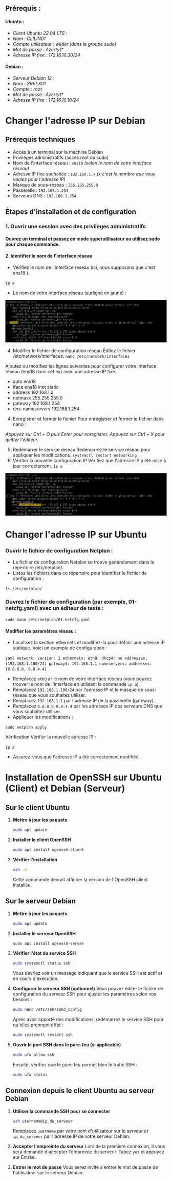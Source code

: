 ## Prérequis : 
#### Ubuntu :

- *Client Ubuntu 22.04 LTS :*
- *Nom : CLILIN01*
- *Compte utilisateur : wilder (dans le groupe sudo)*
- *Mot de passe : Azerty1**
- *Adresse IP fixe : 172.16.10.30/24*

#### Debian :

- *Serveur Debian 12 :*
- *Nom : SRVLX01*
- *Compte : root*
- *Mot de passe : Azerty1**
- *Adresse IP fixe : 172.16.10.10/24*

# Changer l'adresse IP sur Debian 

## Prérequis techniques

- Accès à un terminal sur la machine Debian
- Privilèges administratifs (accès root ou sudo)
- Nom de l'interface réseau : `ens18` *(selon le nom de votre interface réseau)*
- Adresse IP fixe souhaitée : `192.168.1.x` *(x c'est le nombre que vous voulez pour l'adresse IP)*
- Masque de sous-réseau : `255.255.255.0`
- Passerelle : `192.168.1.254`
- Serveurs DNS : `192.168.1.254`

## Étapes d'installation et de configuration

### 1. Ouvrir une session avec des privilèges administratifs

#### Ouvrez un terminal et passez en mode superutilisateur ou utilisez sudo pour chaque commande.


#### 2. Identifier le nom de l'interface réseau

- Vérifiez le nom de l'interface réseau (ici, nous supposons que c'est ens18 ).

`ip a`

- Le nom de votre interface réseau (surligné en jaune) :

![Choix de l'adaptateur](Images/Choix_IP_Fixe_Debian1.png)

4. Modifier le fichier de configuration réseau
Éditez le fichier /etc/network/interfaces.
`nano /etc/network/interfaces`

Ajoutez ou modifiez les lignes suivantes pour configurer votre interface réseau (ens18 dans cet ex)  avec une adresse IP fixe.

- auto ens18
- iface ens18 inet static
- address 192.168.1.x
- netmask 255.255.255.0
- gateway 192.168.1.254
- dns-nameservers 192.168.1.254

4. Enregistrer et fermer le fichier
Pour enregistrer et fermer le fichier dans nano :

*Appuyez sur Ctrl + O puis Enter pour enregistrer.
Appuyez sur Ctrl + X pour quitter l'éditeur.*

5. Redémarrer le service réseau
Redémarrez le service réseau pour appliquer les modifications.
`systemctl restart networking`
6. Vérifier la nouvelle configuration IP
Vérifiez que l'adresse IP a été mise à jour correctement.
`ip a`

![Choix de l'adaptateur](Images/Choix_IP_Fixe_Debian2.png)

# Changer l'adresse IP sur Ubuntu

### Ouvrir le fichier de configuration Netplan :

- Le fichier de configuration Netplan se trouve généralement dans le répertoire /etc/netplan/.
- Listez les fichiers dans ce répertoire pour identifier le fichier de configuration :

```ls /etc/netplan/```

### Ouvrez le fichier de configuration (par exemple, 01-netcfg.yaml) avec un éditeur de texte :

```sudo nano /etc/netplan/01-netcfg.yaml```

#### Modifier les paramètres réseau :

- Localisez la section ethernets et modifiez-la pour définir une adresse IP statique. Voici un exemple de configuration :

`
yaml
network:
  version: 2
  ethernets:
    eth0:
      dhcp4: no
      addresses: [192.168.1.100/24]
      gateway4: 192.168.1.1
      nameservers:
        addresses: [8.8.8.8, 8.8.4.4]
`

- Remplacez `eth0` ar le nom de votre interface réseau (vous pouvez trouver le nom de l'interface en utilisant la commande `ip a`).
- Remplacez `192.168.1.100/24` par l'adresse IP et le masque de sous-réseau que vous souhaitez utiliser.
- Remplacez `192.168.1.1` par l'adresse IP de la passerelle (gateway).
- Remplacez `8.8.8.8`, `8.8.4.4` par les adresses IP des serveurs DNS que vous souhaitez utiliser.
- Appliquer les modifications :

`sudo netplan apply`

Vérification
Vérifier la nouvelle adresse IP :

`ip a`

- Assurez-vous que l'adresse IP a été correctement modifiée.


# Installation de OpenSSH sur Ubuntu (Client) et Debian (Serveur)

## Sur le client Ubuntu

1. **Mettre à jour les paquets**
   ```bash
   sudo apt update
   ```

2. **Installer le client OpenSSH**
   ```bash
   sudo apt install openssh-client
   ```

3. **Vérifier l'installation**
   ```bash
   ssh -V
   ```
   Cette commande devrait afficher la version de l'OpenSSH client installée.

## Sur le serveur Debian

1. **Mettre à jour les paquets**
   ```bash
   sudo apt update
   ```

2. **Installer le serveur OpenSSH**
   ```bash
   sudo apt install openssh-server
   ```

3. **Vérifier l'état du service SSH**
   ```bash
   sudo systemctl status ssh
   ```
   Vous devriez voir un message indiquant que le service SSH est actif et en cours d'exécution.

4. **Configurer le serveur SSH (optionnel)**
   Vous pouvez éditer le fichier de configuration du serveur SSH pour ajuster les paramètres selon vos besoins :
   ```bash
   sudo nano /etc/ssh/sshd_config
   ```
   Après avoir apporté des modifications, redémarrez le service SSH pour qu'elles prennent effet :
   ```bash
   sudo systemctl restart ssh
   ```

5. **Ouvrir le port SSH dans le pare-feu (si applicable)**
   ```bash
   sudo ufw allow ssh
   ```
   Ensuite, vérifiez que le pare-feu permet bien le trafic SSH :
   ```bash
   sudo ufw status
   ```

## Connexion depuis le client Ubuntu au serveur Debian

1. **Utiliser la commande SSH pour se connecter**
   ```bash
   ssh username@ip_du_serveur
   ```
   Remplacez `username` par votre nom d'utilisateur sur le serveur et `ip_du_serveur` par l'adresse IP de votre serveur Debian.

2. **Accepter l'empreinte du serveur**
   Lors de la première connexion, il vous sera demandé d'accepter l'empreinte du serveur. Tapez `yes` et appuyez sur Entrée.

3. **Entrer le mot de passe**
   Vous serez invité à entrer le mot de passe de l'utilisateur sur le serveur Debian.







